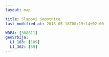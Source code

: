 ```yaml
---
layout: map

title: Slapovi Sopotnice
last_modified_at: 2018-05-18T00:19:14+02:00

WDPA: [388811]
geoSrbija:
  L1_183: [109]
  L1_362: [59]
---
```

